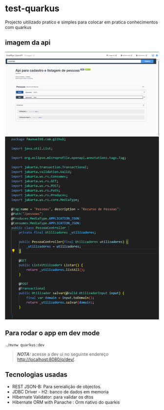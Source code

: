 # test-quarkus

Projecto uitilizado pratico e simples para colocar em pratica conhecimentos com quarkus


## imagem da api

![Api ou swgger ui](imagem1.png)
![Controler](imagem2.png)
## Para rodar o app em dev mode

```shell script
./mvnw quarkus:dev
```

> **_NOTA:_**  acesse a dev ui no seguinte endereço <http://localhost:8080/q/dev/>.

## Tecnologias usadas

- REST JSON-B: Para sereialição de objectos. 
- JDBC Driver - H2: banco de dados em memoria
- Hibernate Validator: para validar os dtos
- Hibernate ORM with Panache : Orm nativo do quarkis
